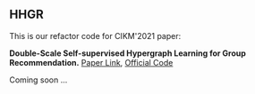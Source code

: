 ## HHGR 

This is our refactor code for CIKM'2021 paper: 

**Double-Scale Self-supervised Hypergraph Learning for Group Recommendation.**
 [Paper Link](https://arxiv.org/abs/2109.04200), [Official Code](https://github.com/0411tony/HHGR.)


Coming soon ... 


